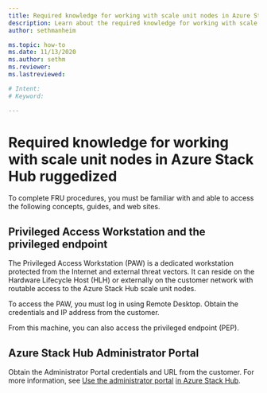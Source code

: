 ```yaml
---
title: Required knowledge for working with scale unit nodes in Azure Stack Hub ruggedized
description: Learn about the required knowledge for working with scale unit nodes in Azure Stack Hub ruggedized
author: sethmanheim

ms.topic: how-to
ms.date: 11/13/2020
ms.author: sethm
ms.reviewer: 
ms.lastreviewed: 

# Intent: 
# Keyword: 

---
```


# Required knowledge for working with scale unit nodes in Azure Stack Hub ruggedized

To complete FRU procedures, you must be familiar with and able to
access the following concepts, guides, and web sites.

## Privileged Access Workstation and the privileged endpoint

The Privileged Access Workstation (PAW) is a dedicated workstation
protected from the Internet and external threat vectors. It can reside
on the Hardware Lifecycle Host (HLH) or externally on the customer
network with routable access to the Azure Stack Hub scale unit nodes.

To access the PAW, you must log in using Remote Desktop. Obtain the
credentials and IP address from the customer.

From this machine, you can also access the privileged endpoint (PEP).

## Azure Stack Hub Administrator Portal

Obtain the Administrator Portal credentials and URL from the customer.
For more information, see [Use the administrator
portal](../../operator/azure-stack-manage-portals.md)
[in Azure Stack
Hub](../../operator/azure-stack-manage-portals.md).


